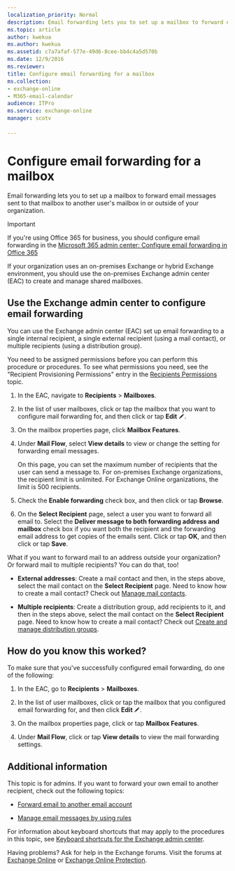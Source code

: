 ```yaml
---
localization_priority: Normal
description: Email forwarding lets you to set up a mailbox to forward email messages sent to that mailbox to another user's mailbox in or outside of your organization.
ms.topic: article
author: kwekua
ms.author: kwekua
ms.assetid: c7a7afaf-577e-49d6-8cee-bb4c4a5d570b
ms.date: 12/9/2016
ms.reviewer: 
title: Configure email forwarding for a mailbox
ms.collection: 
- exchange-online
- M365-email-calendar
audience: ITPro
ms.service: exchange-online
manager: scotv

---
```


# Configure email forwarding for a mailbox

Email forwarding lets you to set up a mailbox to forward email messages sent to that mailbox to another user's mailbox in or outside of your organization.

> [!IMPORTANT]
> If you're using Office 365 for business, you should configure email forwarding in the [Microsoft 365 admin center: Configure email forwarding in Office 365 ](https://go.microsoft.com/fwlink/p/?LinkId=834774)

If your organization uses an on-premises Exchange or hybrid Exchange environment, you should use the on-premises Exchange admin center (EAC) to create and manage shared mailboxes.

## Use the Exchange admin center to configure email forwarding

You can use the Exchange admin center (EAC) set up email forwarding to a single internal recipient, a single external recipient (using a mail contact), or multiple recipients (using a distribution group).

You need to be assigned permissions before you can perform this procedure or procedures. To see what permissions you need, see the "Recipient Provisioning Permissions" entry in the [Recipients Permissions](https://technet.microsoft.com/library/5b690bcb-c6df-4511-90e1-08ca91f43b37.aspx) topic.

1. In the EAC, navigate to **Recipients** \> **Mailboxes**.

2. In the list of user mailboxes, click or tap the mailbox that you want to configure mail forwarding for, and then click or tap **Edit** ![Edit icon](../../media/ITPro_EAC_EditIcon.gif).

3. On the mailbox properties page, click **Mailbox Features**.

4. Under **Mail Flow**, select **View details** to view or change the setting for forwarding email messages.

    On this page, you can set the maximum number of recipients that the user can send a message to. For on-premises Exchange organizations, the recipient limit is unlimited. For Exchange Online organizations, the limit is 500 recipients.

5. Check the **Enable forwarding** check box, and then click or tap **Browse**.

6. On the **Select Recipient** page, select a user you want to forward all email to. Select the **Deliver message to both forwarding address and mailbox** check box if you want both the recipient and the forwarding email address to get copies of the emails sent. Click or tap **OK**, and then click or tap **Save**.

What if you want to forward mail to an address outside your organization? Or forward mail to multiple recipients? You can do that, too!

- **External addresses**: Create a mail contact and then, in the steps above, select the mail contact on the **Select Recipient** page. Need to know how to create a mail contact? Check out [Manage mail contacts](../../recipients-in-exchange-online/manage-mail-contacts.md).

- **Multiple recipients**: Create a distribution group, add recipients to it, and then in the steps above, select the mail contact on the **Select Recipient** page. Need to know how to create a mail contact? Check out [Create and manage distribution groups](../../recipients-in-exchange-online/manage-distribution-groups/manage-distribution-groups.md).

## How do you know this worked?

To make sure that you've successfully configured email forwarding, do one of the following:

1. In the EAC, go to **Recipients** \> **Mailboxes**.

2. In the list of user mailboxes, click or tap the mailbox that you configured email forwarding for, and then click **Edit** ![Edit icon](../../media/ITPro_EAC_EditIcon.gif).

3. On the mailbox properties page, click or tap **Mailbox Features**.

4. Under **Mail Flow**, click or tap **View details** to view the mail forwarding settings.

## Additional information

This topic is for admins. If you want to forward your own email to another recipient, check out the following topics:

- [Forward email to another email account](https://go.microsoft.com/fwlink/p/?LinkId=510866)

- [Manage email messages by using rules](https://go.microsoft.com/fwlink/p/?LinkId=510869)

For information about keyboard shortcuts that may apply to the procedures in this topic, see [Keyboard shortcuts for the Exchange admin center](../../accessibility/keyboard-shortcuts-in-admin-center.md).

Having problems? Ask for help in the Exchange forums. Visit the forums at [Exchange Online](https://go.microsoft.com/fwlink/p/?linkId=267542) or [Exchange Online Protection](https://go.microsoft.com/fwlink/p/?linkId=285351).
